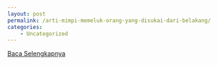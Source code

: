 ```yaml
---
layout: post
permalink: /arti-mimpi-memeluk-orang-yang-disukai-dari-belakang/
categories:
    - Uncategorized
---
```


[Baca Selengkapnya](/07)